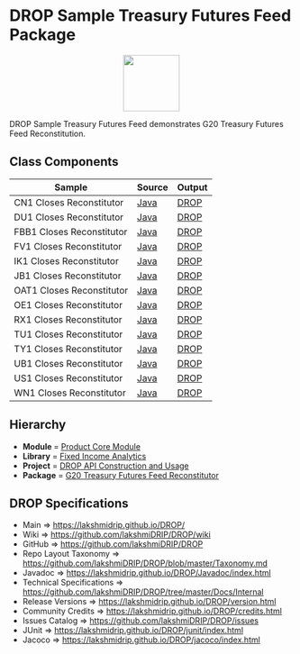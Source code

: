 # DROP Sample Treasury Futures Feed Package

<p align="center"><img src="https://github.com/lakshmiDRIP/DROP/blob/master/DRIP_Logo.gif?raw=true" width="100"></p>

DROP Sample Treasury Futures Feed demonstrates G20 Treasury Futures Feed Reconstitution.


## Class Components

 |     Sample     | Source | Output |
 |----------------|--------|--------|
 | CN1 Closes Reconstitutor | [Java](https://github.com/lakshmiDRIP/DROP/tree/master/src/main/java/org/drip/sample/treasuryfuturesrisk/CN1ClosesReconstitutor.java) | [DROP](https://github.com/lakshmiDRIP/DROP/blob/master/drop/org/drip/sample/treasuryfuturesrisk/CN1ClosesReconstitutor.drop) |
 | DU1 Closes Reconstitutor | [Java](https://github.com/lakshmiDRIP/DROP/tree/master/src/main/java/org/drip/sample/treasuryfuturesrisk/DU1ClosesReconstitutor.java) | [DROP](https://github.com/lakshmiDRIP/DROP/blob/master/drop/org/drip/sample/treasuryfuturesrisk/DU1ClosesReconstitutor.drop) |
 | FBB1 Closes Reconstitutor | [Java](https://github.com/lakshmiDRIP/DROP/tree/master/src/main/java/org/drip/sample/treasuryfuturesrisk/FBB1ClosesReconstitutor.java) | [DROP](https://github.com/lakshmiDRIP/DROP/blob/master/drop/org/drip/sample/treasuryfuturesrisk/FBB1ClosesReconstitutor.drop) |
 | FV1 Closes Reconstitutor | [Java](https://github.com/lakshmiDRIP/DROP/tree/master/src/main/java/org/drip/sample/treasuryfuturesrisk/FV1ClosesReconstitutor.java) | [DROP](https://github.com/lakshmiDRIP/DROP/blob/master/drop/org/drip/sample/treasuryfuturesrisk/FV1ClosesReconstitutor.drop) |
 | IK1 Closes Reconstitutor | [Java](https://github.com/lakshmiDRIP/DROP/tree/master/src/main/java/org/drip/sample/treasuryfuturesrisk/IK1ClosesReconstitutor.java) | [DROP](https://github.com/lakshmiDRIP/DROP/blob/master/drop/org/drip/sample/treasuryfuturesrisk/IK1ClosesReconstitutor.drop) |
 | JB1 Closes Reconstitutor | [Java](https://github.com/lakshmiDRIP/DROP/tree/master/src/main/java/org/drip/sample/treasuryfuturesrisk/JB1ClosesReconstitutor.java) | [DROP](https://github.com/lakshmiDRIP/DROP/blob/master/drop/org/drip/sample/treasuryfuturesrisk/JB1ClosesReconstitutor.drop) |
 | OAT1 Closes Reconstitutor | [Java](https://github.com/lakshmiDRIP/DROP/tree/master/src/main/java/org/drip/sample/treasuryfuturesrisk/OAT1ClosesReconstitutor.java) | [DROP](https://github.com/lakshmiDRIP/DROP/blob/master/drop/org/drip/sample/treasuryfuturesrisk/OAT1ClosesReconstitutor.drop) |
 | OE1 Closes Reconstitutor | [Java](https://github.com/lakshmiDRIP/DROP/tree/master/src/main/java/org/drip/sample/treasuryfuturesrisk/OE1ClosesReconstitutor.java) | [DROP](https://github.com/lakshmiDRIP/DROP/blob/master/drop/org/drip/sample/treasuryfuturesrisk/OE1ClosesReconstitutor.drop) |
 | RX1 Closes Reconstitutor | [Java](https://github.com/lakshmiDRIP/DROP/tree/master/src/main/java/org/drip/sample/treasuryfuturesrisk/RX1ClosesReconstitutor.java) | [DROP](https://github.com/lakshmiDRIP/DROP/blob/master/drop/org/drip/sample/treasuryfuturesrisk/RX1ClosesReconstitutor.drop) |
 | TU1 Closes Reconstitutor | [Java](https://github.com/lakshmiDRIP/DROP/tree/master/src/main/java/org/drip/sample/treasuryfuturesrisk/TU1ClosesReconstitutor.java) | [DROP](https://github.com/lakshmiDRIP/DROP/blob/master/drop/org/drip/sample/treasuryfuturesrisk/TU1ClosesReconstitutor.drop) |
 | TY1 Closes Reconstitutor | [Java](https://github.com/lakshmiDRIP/DROP/tree/master/src/main/java/org/drip/sample/treasuryfuturesrisk/TY1ClosesReconstitutor.java) | [DROP](https://github.com/lakshmiDRIP/DROP/blob/master/drop/org/drip/sample/treasuryfuturesrisk/TY1ClosesReconstitutor.drop) |
 | UB1 Closes Reconstitutor | [Java](https://github.com/lakshmiDRIP/DROP/tree/master/src/main/java/org/drip/sample/treasuryfuturesrisk/UB1ClosesReconstitutor.java) | [DROP](https://github.com/lakshmiDRIP/DROP/blob/master/drop/org/drip/sample/treasuryfuturesrisk/UB1ClosesReconstitutor.drop) |
 | US1 Closes Reconstitutor | [Java](https://github.com/lakshmiDRIP/DROP/tree/master/src/main/java/org/drip/sample/treasuryfuturesrisk/US1ClosesReconstitutor.java) | [DROP](https://github.com/lakshmiDRIP/DROP/blob/master/drop/org/drip/sample/treasuryfuturesrisk/US1ClosesReconstitutor.drop) |
 | WN1 Closes Reconstitutor | [Java](https://github.com/lakshmiDRIP/DROP/tree/master/src/main/java/org/drip/sample/treasuryfuturesrisk/WN1ClosesReconstitutor.java) | [DROP](https://github.com/lakshmiDRIP/DROP/blob/master/drop/org/drip/sample/treasuryfuturesrisk/WN1ClosesReconstitutor.drop) |


## Hierarchy

 <ul>
	<li><b>Module </b> = <a href = "https://github.com/lakshmiDRIP/DROP/tree/master/ProductCore.md">Product Core Module</a></li>
	<li><b>Library</b> = <a href = "https://github.com/lakshmiDRIP/DROP/tree/master/FixedIncomeAnalyticsLibrary.md">Fixed Income Analytics</a></li>
	<li><b>Project</b> = <a href = "https://github.com/lakshmiDRIP/DROP/tree/master/src/main/java/org/drip/sample/README.md">DROP API Construction and Usage</a></li>
	<li><b>Package</b> = <a href = "https://github.com/lakshmiDRIP/DROP/tree/master/src/main/java/org/drip/sample/treasuryfuturesfeed/README.md">G20 Treasury Futures Feed Reconstitutor</a></li>
 </ul>


## DROP Specifications

 * Main                     => https://lakshmidrip.github.io/DROP/
 * Wiki                     => https://github.com/lakshmiDRIP/DROP/wiki
 * GitHub                   => https://github.com/lakshmiDRIP/DROP
 * Repo Layout Taxonomy     => https://github.com/lakshmiDRIP/DROP/blob/master/Taxonomy.md
 * Javadoc                  => https://lakshmidrip.github.io/DROP/Javadoc/index.html
 * Technical Specifications => https://github.com/lakshmiDRIP/DROP/tree/master/Docs/Internal
 * Release Versions         => https://lakshmidrip.github.io/DROP/version.html
 * Community Credits        => https://lakshmidrip.github.io/DROP/credits.html
 * Issues Catalog           => https://github.com/lakshmiDRIP/DROP/issues
 * JUnit                    => https://lakshmidrip.github.io/DROP/junit/index.html
 * Jacoco                   => https://lakshmidrip.github.io/DROP/jacoco/index.html
